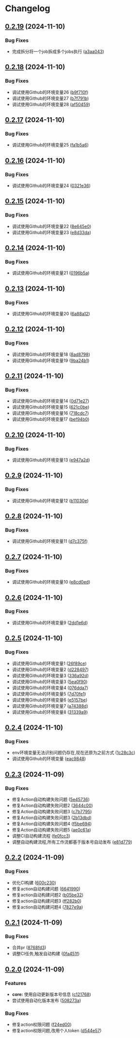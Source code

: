 # Changelog

## [0.2.19](https://github.com/liaozhimingandy/vue-hip-tool/compare/v0.2.18...v0.2.19) (2024-11-10)


### Bug Fixes

* 完成拆分将一个job拆成多个jobs执行 ([a3aa043](https://github.com/liaozhimingandy/vue-hip-tool/commit/a3aa0437d70713f2cc6ae7cd418984517acb3698))

## [0.2.18](https://github.com/liaozhimingandy/vue-hip-tool/compare/v0.2.17...v0.2.18) (2024-11-10)


### Bug Fixes

* 调试使用Github的环境变量26 ([b9f710f](https://github.com/liaozhimingandy/vue-hip-tool/commit/b9f710fbd9527fb7c0101de8eccc6bc99f2246a8))
* 调试使用Github的环境变量27 ([b7f791b](https://github.com/liaozhimingandy/vue-hip-tool/commit/b7f791b86cb5819a85a0e3d232344c32650c47d7))
* 调试使用Github的环境变量28 ([af50459](https://github.com/liaozhimingandy/vue-hip-tool/commit/af5045982e8ba4391fe81300edbc308677eaabb8))

## [0.2.17](https://github.com/liaozhimingandy/vue-hip-tool/compare/v0.2.16...v0.2.17) (2024-11-10)


### Bug Fixes

* 调试使用Github的环境变量25 ([fa1b5a6](https://github.com/liaozhimingandy/vue-hip-tool/commit/fa1b5a6544cd9cbc3425c6981470f8822f6e21a6))

## [0.2.16](https://github.com/liaozhimingandy/vue-hip-tool/compare/v0.2.15...v0.2.16) (2024-11-10)


### Bug Fixes

* 调试使用Github的环境变量24 ([0321e36](https://github.com/liaozhimingandy/vue-hip-tool/commit/0321e3610a450f49d8af9f4b4da427d631eb83bd))

## [0.2.15](https://github.com/liaozhimingandy/vue-hip-tool/compare/v0.2.14...v0.2.15) (2024-11-10)


### Bug Fixes

* 调试使用Github的环境变量22 ([8e645e0](https://github.com/liaozhimingandy/vue-hip-tool/commit/8e645e0ce11711d386ae88933c8f4563239c24a8))
* 调试使用Github的环境变量23 ([e8d33da](https://github.com/liaozhimingandy/vue-hip-tool/commit/e8d33dae6f12757a2b614f5eadf900f43444d5da))

## [0.2.14](https://github.com/liaozhimingandy/vue-hip-tool/compare/v0.2.13...v0.2.14) (2024-11-10)


### Bug Fixes

* 调试使用Github的环境变量21 ([0196b5a](https://github.com/liaozhimingandy/vue-hip-tool/commit/0196b5acb5addc122104945d0d140a844f605315))

## [0.2.13](https://github.com/liaozhimingandy/vue-hip-tool/compare/v0.2.12...v0.2.13) (2024-11-10)


### Bug Fixes

* 调试使用Github的环境变量20 ([6a88a12](https://github.com/liaozhimingandy/vue-hip-tool/commit/6a88a1223b68ed0dbf6cedf37424720664ea58f4))

## [0.2.12](https://github.com/liaozhimingandy/vue-hip-tool/compare/v0.2.11...v0.2.12) (2024-11-10)


### Bug Fixes

* 调试使用Github的环境变量18 ([8ad8798](https://github.com/liaozhimingandy/vue-hip-tool/commit/8ad879859a57b1f233ad4316eb57d8c0e114c544))
* 调试使用Github的环境变量19 ([9ba24b1](https://github.com/liaozhimingandy/vue-hip-tool/commit/9ba24b189cf922e4a85ac9fbb28f2b25baa43580))

## [0.2.11](https://github.com/liaozhimingandy/vue-hip-tool/compare/v0.2.10...v0.2.11) (2024-11-10)


### Bug Fixes

* 调试使用Github的环境变量14 ([0d71e27](https://github.com/liaozhimingandy/vue-hip-tool/commit/0d71e273cbe4ea8030ce59ec5754ff9d4a55ba8e))
* 调试使用Github的环境变量15 ([621c0be](https://github.com/liaozhimingandy/vue-hip-tool/commit/621c0be9ce093023f1622da0a560d605c5a93ce7))
* 调试使用Github的环境变量16 ([718cdc7](https://github.com/liaozhimingandy/vue-hip-tool/commit/718cdc7aa74ece01596443fae75a6cc9a3fbedab))
* 调试使用Github的环境变量17 ([bef94b0](https://github.com/liaozhimingandy/vue-hip-tool/commit/bef94b06458cb3bc368ed652b171b9aa7442a3c8))

## [0.2.10](https://github.com/liaozhimingandy/vue-hip-tool/compare/v0.2.9...v0.2.10) (2024-11-10)


### Bug Fixes

* 调试使用Github的环境变量13 ([e947a2d](https://github.com/liaozhimingandy/vue-hip-tool/commit/e947a2d7fd2c4a6d52a8ab32d163ce662f68761f))

## [0.2.9](https://github.com/liaozhimingandy/vue-hip-tool/compare/v0.2.8...v0.2.9) (2024-11-10)


### Bug Fixes

* 调试使用Github的环境变量12 ([b11030e](https://github.com/liaozhimingandy/vue-hip-tool/commit/b11030e24180d254c23c6fa4119506f4d1f0ab56))

## [0.2.8](https://github.com/liaozhimingandy/vue-hip-tool/compare/v0.2.7...v0.2.8) (2024-11-10)


### Bug Fixes

* 调试使用Github的环境变量11 ([d7c375f](https://github.com/liaozhimingandy/vue-hip-tool/commit/d7c375f59b10b24b6b791f598fd6519eef9d774c))

## [0.2.7](https://github.com/liaozhimingandy/vue-hip-tool/compare/v0.2.6...v0.2.7) (2024-11-10)


### Bug Fixes

* 调试使用Github的环境变量10 ([e8cd0ed](https://github.com/liaozhimingandy/vue-hip-tool/commit/e8cd0ed1a2675cda52b8d4199ddfa8c501fe0e3b))

## [0.2.6](https://github.com/liaozhimingandy/vue-hip-tool/compare/v0.2.5...v0.2.6) (2024-11-10)


### Bug Fixes

* 调试使用Github的环境变量9 ([2dd1e6d](https://github.com/liaozhimingandy/vue-hip-tool/commit/2dd1e6d3591c6b933e567c3df6a4f7877342481d))

## [0.2.5](https://github.com/liaozhimingandy/vue-hip-tool/compare/v0.2.4...v0.2.5) (2024-11-10)


### Bug Fixes

* 调试使用Github的环境变量1 ([26f89ce](https://github.com/liaozhimingandy/vue-hip-tool/commit/26f89ce1cdf78888e777dff21b84ee95eee9bc3e))
* 调试使用Github的环境变量2 ([d228497](https://github.com/liaozhimingandy/vue-hip-tool/commit/d2284978d43484ceecf62c60693bab5496a28d43))
* 调试使用Github的环境变量3 ([336a92d](https://github.com/liaozhimingandy/vue-hip-tool/commit/336a92d9a79d7e1f40965fda8f2f456f97a88449))
* 调试使用Github的环境变量3 ([5ea0f90](https://github.com/liaozhimingandy/vue-hip-tool/commit/5ea0f901ba3b6374331f17eb893975e297b59cda))
* 调试使用Github的环境变量4 ([076dda7](https://github.com/liaozhimingandy/vue-hip-tool/commit/076dda78508ab7850ea5090aea1b64724bfbde13))
* 调试使用Github的环境变量5 ([7d70fe1](https://github.com/liaozhimingandy/vue-hip-tool/commit/7d70fe134d6f4f0b75b0d8f94772552c3fd1f81b))
* 调试使用Github的环境变量6 ([e5157be](https://github.com/liaozhimingandy/vue-hip-tool/commit/e5157be15bc5905fa4343657745985f0551d727a))
* 调试使用Github的环境变量7 ([a74388d](https://github.com/liaozhimingandy/vue-hip-tool/commit/a74388d7ad8cb4a4aa2b4112b4028b005835513e))
* 调试使用Github的环境变量8 ([31339a9](https://github.com/liaozhimingandy/vue-hip-tool/commit/31339a94e16361b42f353c26a1d080b775054b76))

## [0.2.4](https://github.com/liaozhimingandy/vue-hip-tool/compare/v0.2.3...v0.2.4) (2024-11-10)


### Bug Fixes

* env环境变量无法识别问题仍存在,现在还原为之前方式 ([1c28c3c](https://github.com/liaozhimingandy/vue-hip-tool/commit/1c28c3c034e97992efdf40b747063b839e56a98f))
* 调试使用Github的环境变量 ([eac9848](https://github.com/liaozhimingandy/vue-hip-tool/commit/eac9848d4ec6b965a51c79341e643049df932f5c))

## [0.2.3](https://github.com/liaozhimingandy/vue-hip-tool/compare/v0.2.2...v0.2.3) (2024-11-09)


### Bug Fixes

* 修复Action自动构建失败问题 ([5e45736](https://github.com/liaozhimingandy/vue-hip-tool/commit/5e45736b74b1359c7d8aaba7757a8c1744089347))
* 修复Action自动构建失败问题2 ([3644c00](https://github.com/liaozhimingandy/vue-hip-tool/commit/3644c001dfb7c317b90793ec692ffba3f7d81749))
* 修复Action自动构建失败问题3 ([c7b7795](https://github.com/liaozhimingandy/vue-hip-tool/commit/c7b77957b2306c23cb2971ed1d2970f2012ed68a))
* 修复Action自动构建失败问题3 ([2b13dbd](https://github.com/liaozhimingandy/vue-hip-tool/commit/2b13dbd4128dfe399a1eb535dd2f2442092145cc))
* 修复Action自动构建失败问题4 ([f5be694](https://github.com/liaozhimingandy/vue-hip-tool/commit/f5be69421d77ebc9e4ee3823dd343f704807e742))
* 修复Action自动构建失败问题5 ([ae0c61a](https://github.com/liaozhimingandy/vue-hip-tool/commit/ae0c61a1909ff3037b7bb3b8419b9bf066200a58))
* 调整CI自动构建流程 ([fe0fcc3](https://github.com/liaozhimingandy/vue-hip-tool/commit/fe0fcc34d697cbb370ba793963e596a76241d671))
* 调整自动构建流程,所有工作流都基于版本号自动发布 ([e81d779](https://github.com/liaozhimingandy/vue-hip-tool/commit/e81d77938671424744806e0347d206d43bde7342))

## [0.2.2](https://github.com/liaozhimingandy/vue-hip-tool/compare/v0.2.1...v0.2.2) (2024-11-09)


### Bug Fixes

* 优化CI构建 ([600c230](https://github.com/liaozhimingandy/vue-hip-tool/commit/600c2307381e2993584e4267faa57c038c2fa5fc))
* 修复action自动构建问题 ([6641990](https://github.com/liaozhimingandy/vue-hip-tool/commit/6641990914609aa1d0c38d56fe65987996ca80c0))
* 修复action自动构建问题2 ([b05be32](https://github.com/liaozhimingandy/vue-hip-tool/commit/b05be32fd3a2b02a28c1d686bf32320b2428db2a))
* 修复action自动构建问题3 ([ff282b0](https://github.com/liaozhimingandy/vue-hip-tool/commit/ff282b00560a2a206c65da0b68e449f1bc4d7da5))
* 修复action自动构建问题4 ([7827e9a](https://github.com/liaozhimingandy/vue-hip-tool/commit/7827e9aec2d21e2897337c715f66033c02ca9fc9))

## [0.2.1](https://github.com/liaozhimingandy/vue-hip-tool/compare/v0.2.0...v0.2.1) (2024-11-09)


### Bug Fixes

* 合并pr ([8768fd3](https://github.com/liaozhimingandy/vue-hip-tool/commit/8768fd344b0fef3f4d691581b1165795a311ad12))
* 调整CI任务,触发自动构建 ([0fa451f](https://github.com/liaozhimingandy/vue-hip-tool/commit/0fa451fce2d4987c20ab268ef997c37fa7880eae))

## [0.2.0](https://github.com/liaozhimingandy/vue-hip-tool/compare/v0.1.11...v0.2.0) (2024-11-09)


### Features

* **core:** 使用自动更新版本号信息 ([c121768](https://github.com/liaozhimingandy/vue-hip-tool/commit/c121768eabe187b508a75d22afcb0a1bfa02df9c))
* 尝试使用自动化版本发布 ([508273a](https://github.com/liaozhimingandy/vue-hip-tool/commit/508273a49bc541334be77e1acc5496f56e43e289))


### Bug Fixes

* 修复action权限问题 ([f24ed00](https://github.com/liaozhimingandy/vue-hip-tool/commit/f24ed00cbe6cd70d68e2267c7bca576c626b0b4c))
* 修复action权限问题,改用个人token ([d544e57](https://github.com/liaozhimingandy/vue-hip-tool/commit/d544e5787ef425c1a8210a334ae68ac466514c7e))
